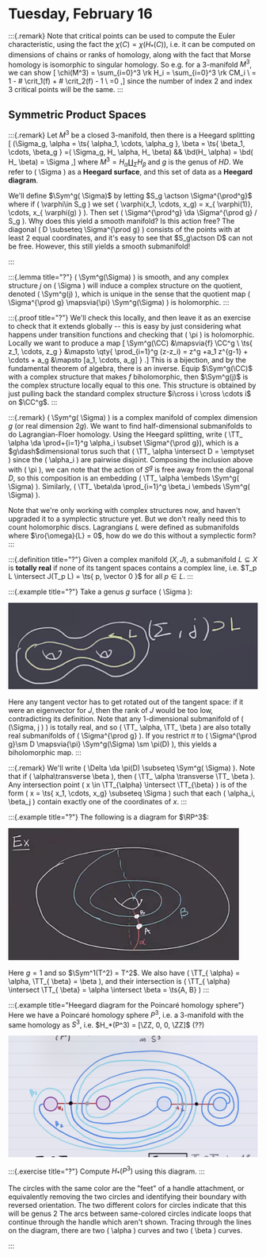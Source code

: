 # Tuesday, February 16

:::{.remark}
Note that critical points can be used to compute the Euler characteristic, using the fact the $\chi(C) = \chi(H_*(C))$, i.e. it can be computed on dimensions of chains or ranks of homology, along with the fact that Morse homology is isomorphic to singular homology.
So e.g. for a 3-manifold $M^3$, we can show
\[
\chi(M^3) = \sum_{i=0}^3 \rk H_i 
= \sum_{i=0}^3 \rk CM_i \\
= 1 - \# \crit_1(f) + \# \crit_2(f) - 1 \\
=0
,\]
since the number of index 2 and index 3 critical points will be the same.
:::

## Symmetric Product Spaces

:::{.remark}
Let $M^3$ be a closed 3-manifold, then there is a Heegard splitting 
\[
(\Sigma_g, \alpha = \ts{ \alpha_1, \cdots, \alpha_g }, \beta = \ts{ \beta_1, \cdots, \beta_g } =( \Sigma_g, H_ \alpha, H_ \beta) && \bd(H_ \alpha) = \bd( H_ \beta) = \Sigma
,\]
where $M^3 = H_{ \alpha} \coprod_{ \Sigma} H_ \beta$ and $g$ is the genus of $HD$.
We refer to \( \Sigma \) as a **Heegard surface**, and this set of data as a **Heegard diagram**.

We'll define $\Sym^g( \Sigma)$ by letting $S_g \actson \Sigma^{\prod^g}$ where if \( \varphi\in S_g \) we set \( \varphi(x_1, \cdots, x_g) = x_{ \varphi(1)}, \cdots, x_{ \varphi(g) } \).
Then set \( \Sigma^{\prod^g} \da \Sigma^{\prod g} / S_g \).
Why does this yield a smooth manifold?
Is this action free?
The diagonal \( D \subseteq \Sigma^{\prod g} \) consists of the points with at least 2 equal coordinates, and it's easy to see that $S_g\actson D$ can not be free.
However, this still yields a smooth submanifold!

:::

:::{.lemma title="?"}
\( \Sym^g(\Sigma) \) is smooth, and any complex structure $j$ on \( \Sigma \) will induce a complex structure on the quotient, denoted \( \Sym^g(j) \), which is unique in the sense that the quotient map \( \Sigma^{\prod g} \mapsvia{\pi} \Sym^g(\Sigma) \) is holomorphic.
:::

:::{.proof title="?"}
We'll check this locally, and then leave it as an exercise to check that it extends globally -- this is easy by just considering what happens under transition functions and checking that \( \pi \) is holomorphic.
Locally we want to produce a map 
\[ 
\Sym^g(\CC) &\mapsvia{f} \CC^g \\
\ts{ z_1, \cdots, z_g } &\mapsto \qty{ \prod_{i=1}^g (z-z_i) = z^g +a_1 z^{g-1} + \cdots + a_g &\mapsto [a_1, \cdots, a_g] }
.\]
This is a bijection, and by the fundamental theorem of algebra, there is an inverse.
Equip $\Sym^g(\CC)$ with a complex structure that makes $f$ biholomorphic, then $\Sym^g(j)$ is the complex structure locally equal to this one.
This structure is obtained by just pulling back the standard complex structure $i\cross i \cross \cdots i$ on $\CC^g$.
:::

:::{.remark}
\( \Sym^g( \Sigma) \) is a complex manifold of complex dimension $g$ (or real dimension $2g$).
We want to find half-dimensional submanifolds to do Lagrangian-Floer homology.
Using the Heegard splitting, write \( \TT_ \alpha \da \prod+{i=1}^g \alpha_i \subset \Sigma^{\prod g}\), which is a $g\dash$dimensional torus such that \( \TT_ \alpha \intersect D = \emptyset \)  since the \( \alpha_i \) are pairwise disjoint.
Composing the inclusion above with \( \pi \), we can note that the action of $S^g$ is free away from the diagonal $D$, so this composition is an embedding \( \TT_ \alpha \embeds \Sym^g( \Sigma) \).
Similarly, \( \TT_ \beta\da \prod_{i=1}^g \beta_i \embeds \Sym^g( \Sigma) \). 

Note that we're only working with complex structures now, and haven't upgraded it to a symplectic structure yet.
But we don't really need this to count holomorphic discs.
Lagrangians $L$ were defined as submanifolds where $\ro{\omega}{L} = 0$, how do we do this without a symplectic form?
:::

:::{.definition title="?"}
Given a complex manifold $(X, J)$, a submanifold $L \subseteq X$ is **totally real** if none of its tangent spaces contains a complex line, i.e. $T_p L \intersect J(T_p L) = \ts{ p, \vector 0 }$ for all $p\in L$.
:::

:::{.example title="?"}
Take a genus $g$ surface \( \Sigma \):

![image_2021-02-16-11-49-52](figures/image_2021-02-16-11-49-52.png)

Here any tangent vector has to get rotated out of the tangent space: if it were an eigenvector for $J$, then the rank of $J$ would be too low, contradicting its definition.
Note that any 1-dimensional submanifold of \( (\Sigma, j ) \) is totally real, and so \( \TT_ \alpha, \TT_ \beta \) are also totally real submanifolds of \( \Sigma^{\prod g} \).
If you restrict $\pi$ to \( \Sigma^{\prod g}\sm D \mapsvia{\pi} \Sym^g(\Sigma) \sm \pi(D) \), this yields a biholomorphic map.
:::

:::{.remark}
We'll write \( \Delta \da \pi(D) \subseteq \Sym^g( \Sigma) \).
Note that if \( \alpha\transverse \beta \), then \( \TT_ \alpha \transverse \TT_ \beta \).
Any intersection point \( x \in \TT_{\alpha} \intersect \TT_{\beta} \) is of the form \( x = \ts{ x_1, \cdots, x_g} \subseteq \Sigma \) such that each \( \alpha_i, \beta_j \) contain exactly one of the coordinates of $x$.
:::

:::{.example title="?"}
The following is a diagram for $\RP^3$:

![Heegard diagram for $\RP^3$](figures/image_2021-02-16-12-00-55.png)

Here $g=1$ and so $\Sym^1(T^2) = T^2$.
We also have \( \TT_{ \alpha} = \alpha, \TT_{ \beta} = \beta \), and their intersection is \( \TT_{ \alpha} \intersect \TT_{ \beta} = \alpha \intersect \beta = \ts{A, B} \) 
:::


:::{.example title="Heegard diagram for the Poincaré homology sphere"}
Here we have a Poincaré homology sphere $P^3$, i.e. a 3-manifold with the same homology as $S^3$, i.e. $H_*(P^3) = [\ZZ, 0, 0, \ZZ]$ (??)

![image_2021-02-16-12-01-57](figures/image_2021-02-16-12-01-57.png)


:::{.exercise title="?"}
Compute $H_*(P^3)$ using this diagram.
:::

The circles with the same color are the "feet" of a handle attachment, or equivalently removing the two circles and identifying their boundary with reversed orientation.
The two different colors for circles indicate that this will be genus 2
The arcs between same-colored circles indicate loops that continue through the handle which aren't shown.
Tracing through the lines on the diagram, there are two \( \alpha \) curves and two \( \beta \) curves.


:::





